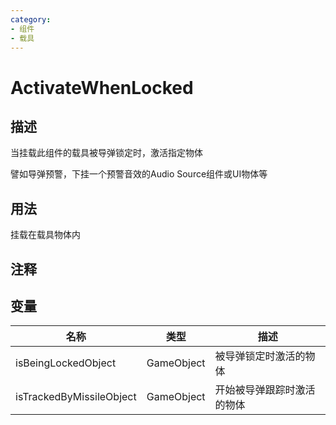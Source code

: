 ```yaml
---
category: 
- 组件
- 载具
---
```

# ActivateWhenLocked
## 描述
当挂载此组件的载具被导弹锁定时，激活指定物体

譬如导弹预警，下挂一个预警音效的Audio Source组件或UI物体等

## 用法

挂载在载具物体内

## 注释

## 变量
| 名称 | 类型 | 描述 |
| ----------- | ----------- | ----------- |
| isBeingLockedObject | GameObject | 被导弹锁定时激活的物体 |  
| isTrackedByMissileObject | GameObject | 开始被导弹跟踪时激活的物体 |  

